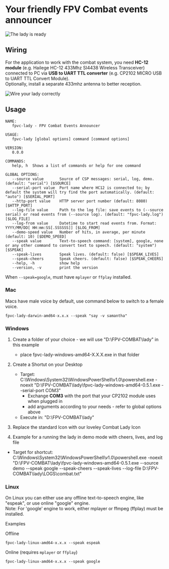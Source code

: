 # Your friendly FPV Combat events announcer

<img src="LadyAnnouncer.jpg" title="The lady is ready" align="center" />

## Wiring

For the application to work with the combat system, you need **HC-12 module** (e.g. Hailege HC-12 433Mhz SI4438 Wireless Transceiver) connected to PC via **USB to UART TTL converter** (e.g. CP2102 MICRO USB to UART TTL Convert Module).  
Optionally, install a separate 433mhz antenna to better reception.

<img src="LadyWiring.jpg" title="Wire your lady correctly" align="center" />

## Usage
```
NAME:
   fpvc-lady - FPV Combat Events Announcer

USAGE:
   fpvc-lady [global options] command [command options]

VERSION:
   0.0.0

COMMANDS:
   help, h  Shows a list of commands or help for one command

GLOBAL OPTIONS:
   --source value       Source of CSP messages: serial, log, demo. (default: "serial") [$SOURCE]
   --serial-port value  Port name where HC12 is connected to; by default the system will try find the port automatically. (default: "auto") [$SERIAL_PORT]
   --http-port value    HTTP server port number (default: 8080) [$HTTP_PORT]
   --log-file value     Path to the log file: save events to (--source serial) or read events from (--source log). (default: "fpvc-lady.log") [$LOG_FILE]
   --log-from value     Datetime to start read events from. Format: YYYY/MM/DD[ HH:mm:SS[.SSSSSS]] [$LOG_FROM]
   --demo-speed value   Number of hits, in average, per minute (default: 10) [$DEMO_SPEED]
   --speak value        Text-to-speech command: [system], google, none or any other command to convert text to speech. (default: "system") [$SPEAK]
   --speak-lives        Speak lives. (default: false) [$SPEAK_LIVES]
   --speak-cheers       Speak cheers. (default: false) [$SPEAK_CHEERS]
   --help, -h           show help
   --version, -v        print the version
```

When `--speak=google`, must have `mplayer` or `ffplay` installed.  

### Mac

Macs have male voice by default, use command below to switch to a female voice.
```
fpvc-lady-darwin-amd64-x.x.x --speak "say -v samantha"
```

### Windows

1. Create a folder of your choice - we will use "D:\FPV-COMBAT\lady" in this example
   - place fpvc-lady-windows-amd64-X.X.X.exe in that folder
2. Create a Shortut on your Desktop
   - Target: C:\Windows\System32\WindowsPowerShell\v1.0\powershell.exe -noexit "D:\FPV-COMBAT\lady\fpvc-lady-windows-amd64-0.5.1.exe --serial-port COM3"
     - Exchange **COM3** with the port that your CP2102 module uses when plugged in
     - add arguments according to your needs - refer to global options above
   - Execute in: "D:\FPV-COMBAT\lady\"
3. Replace the standard Icon with our loveley Combat Lady Icon

4. Example for a running the lady in demo mode with cheers, lives, and log file
  - Target for shortcut:   C:\Windows\System32\WindowsPowerShell\v1.0\powershell.exe -noexit "D:\FPV-COMBAT\lady\fpvc-lady-windows-amd64-0.5.1.exe --source demo --speak google --speak-cheers --speak-lives --log-file D:\FPV-COMBAT\lady\LOGS\combat.txt"

### Linux

On Linux you can either use any offline text-to-speech engine, like "espeak", or use online "google" engine.  
Note: For 'google' engine to work, either mplayer or ffmpeg (ffplay) must be installed.

Examples  

Offline
```
fpvc-lady-linux-amd64-x.x.x --speak espeak
```
Online (requires `mplayer` or `ffplay`)
```
fpvc-lady-linux-amd64-x.x.x --speak google
```


